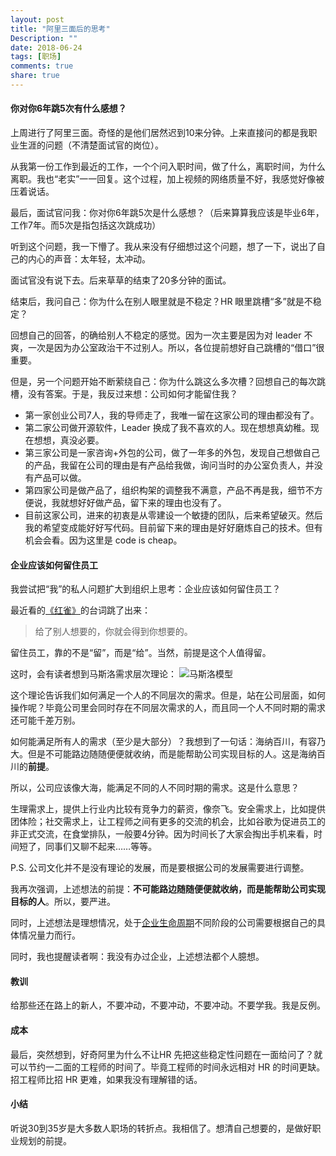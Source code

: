 ```yaml
---
layout: post
title: "阿里三面后的思考"
Description: ""
date: 2018-06-24
tags: [职场]
comments: true
share: true
---
```

#### 你对你6年跳5次有什么感想？
上周进行了阿里三面。奇怪的是他们居然迟到10来分钟。上来直接问的都是我职业生涯的问题（不清楚面试官的岗位）。

从我第一份工作到最近的工作，一个个问入职时间，做了什么，离职时间，为什么离职。我也“老实”一一回复。这个过程，加上视频的网络质量不好，我感觉好像被压着说话。

最后，面试官问我：你对你6年跳5次是什么感想？（后来算算我应该是毕业6年，工作7年。而5次是指包括这次跳成功）

听到这个问题，我一下懵了。我从来没有仔细想过这个问题，想了一下，说出了自己的内心的声音：太年轻，太冲动。

面试官没有说下去。后来草草的结束了20多分钟的面试。

结束后，我问自己：你为什么在别人眼里就是不稳定？HR 眼里跳槽“多”就是不稳定？

回想自己的回答，的确给别人不稳定的感觉。因为一次主要是因为对 leader 不爽，一次是因为办公室政治干不过别人。所以，各位提前想好自己跳槽的“借口”很重要。

但是，另一个问题开始不断萦绕自己：你为什么跳这么多次槽？回想自己的每次跳槽，没有答案。于是，我反过来想：公司如何才能留住我？

* 第一家创业公司7人，我的导师走了，我唯一留在这家公司的理由都没有了。
* 第二家公司做开源软件，Leader 换成了我不喜欢的人。现在想想真幼稚。现在想想，真没必要。
* 第三家公司是一家咨询+外包的公司，做了一年多的外包，发现自己想做自己的产品，我留在公司的理由是有产品给我做，询问当时的办公室负责人，并没有产品可以做。
* 第四家公司是做产品了，组织构架的调整我不满意，产品不再是我，细节不方便说，我就想好好做产品，留下来的理由也没有了。
* 目前这家公司，进来的初衷是从零建设一个敏捷的团队，后来希望破灭。然后我的希望变成能好好写代码。目前留下来的理由是好好磨炼自己的技术。但有机会会看。因为这里是 code is cheap。

#### 企业应该如何留住员工
我尝试把“我”的私人问题扩大到组织上思考：企业应该如何留住员工？

最近看的[《红雀》](https://movie.douban.com/subject/25704492/)的台词跳了出来：
> 给了别人想要的，你就会得到你想要的。

留住员工，靠的不是“留”，而是“给”。当然，前提是这个人值得留。

这时，会有读者想到马斯洛需求层次理论：
![马斯洛模型](https://upload-images.jianshu.io/upload_images/292372-8daa25b0ecf990bf.png?imageMogr2/auto-orient/strip%7CimageView2/2/w/1240)

这个理论告诉我们如何满足一个人的不同层次的需求。但是，站在公司层面，如何操作呢？毕竟公司里会同时存在不同层次需求的人，而且同一个人不同时期的需求还可能千差万别。

如何能满足所有人的需求（至少是大部分）？我想到了一句话：海纳百川，有容乃大。但是不可能路边随随便便就收纳，而是能帮助公司实现目标的人。这是海纳百川的**前提**。

所以，公司应该像大海，能满足不同的人不同时期的需求。这是什么意思？

生理需求上，提供上行业内比较有竞争力的薪资，像奈飞。安全需求上，比如提供团体险；社交需求上，让工程师之间有更多的交流的机会，比如谷歌为促进员工的非正式交流，在食堂排队，一般要4分钟。因为时间长了大家会掏出手机来看，时间短了，同事们又聊不起来……等等。

P.S. 公司文化并不是没有理论的发展，而是要根据公司的发展需要进行调整。


我再次强调，上述想法的前提：**不可能路边随随便便就收纳，而是能帮助公司实现目标的人**。所以，要严进。

同时，上述想法是理想情况，处于[企业生命周期](https://book.douban.com/subject/1084649/)不同阶段的公司需要根据自己的具体情况量力而行。

同时，我也提醒读者啊：我没有办过企业，上述想法都个人臆想。

#### 教训
给那些还在路上的新人，不要冲动，不要冲动，不要冲动。不要学我。我是反例。

#### 成本
最后，突然想到，好奇阿里为什么不让HR 先把这些稳定性问题在一面给问了？就可以节约一二面的工程师的时间了。毕竟工程师的时间永远相对 HR 的时间更缺。招工程师比招 HR 更难，如果我没有理解错的话。

#### 小结
听说30到35岁是大多数人职场的转折点。我相信了。想清自己想要的，是做好职业规划的前提。